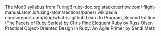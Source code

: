 The Mod0 syllabus from Turing!!
ruby-doc.org
stackoverflow.com/
flight-manual.atom.io/using-atom/sections/panes/
wikipedia
coursereport.com/blog/what-is-github
Learn to Program, Second Edition (The Facets of Ruby Series) by Chris Pine
Eloquent Ruby by Russ Olsen
Practical Object-Oriented Design in Ruby: An Agile Primer by Sandi Metz
